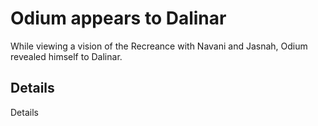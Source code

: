 # Odium appears to Dalinar
While viewing a vision of the Recreance with Navani and Jasnah, Odium revealed himself to Dalinar.

## Details
Details
